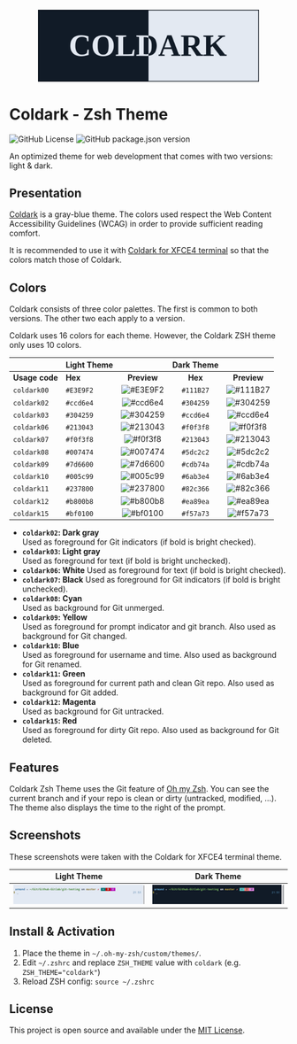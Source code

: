 <p align="center">
    <img src="assets/coldark-banner.png" alt="Coldark Banner" width="400" />
</p>

# Coldark - Zsh Theme

![GitHub License](https://img.shields.io/github/license/ArmandPhilippot/coldark-zsh-theme?colorA=111B27&color=d8e0eb&logo=Github&logoColor=E3E9F2&style=for-the-badge) ![GitHub package.json version](https://img.shields.io/github/package-json/v/ArmandPhilippot/coldark-zsh-theme?colorA=111B27&color=d8e0eb&logo=Github&logoColor=E3E9F2&style=for-the-badge)

An optimized theme for web development that comes with two versions: light & dark.

## Presentation

[Coldark](https://github.com/ArmandPhilippot/coldark/) is a gray-blue theme. The colors used respect the Web Content Accessibility Guidelines (WCAG) in order to provide sufficient reading comfort.

It is recommended to use it with [Coldark for XFCE4 terminal](https://github.com/ArmandPhilippot/coldark-xfce4-terminal) so that the colors match those of Coldark.

## Colors

Coldark consists of three color palettes. The first is common to both versions. The other two each apply to a version.

Coldark uses 16 colors for each theme. However, the Coldark ZSH theme only uses 10 colors.

|                | Light Theme |                                                          | Dark Theme |                                                          |
| -------------- | ----------- | :------------------------------------------------------: | :--------: | :------------------------------------------------------: |
| **Usage code** | **Hex**     |                       **Preview**                        |  **Hex**   |                       **Preview**                        |
| `coldark00`    | `#E3E9F2`   | ![#E3E9F2](https://placehold.it/20/E3E9F2/000000?text=+) | `#111B27`  | ![#111B27](https://placehold.it/20/111B27/000000?text=+) |
| `coldark02`    | `#ccd6e4`   | ![#ccd6e4](https://placehold.it/20/ccd6e4/000000?text=+) | `#304259`  | ![#304259](https://placehold.it/20/304259/000000?text=+) |
| `coldark03`    | `#304259`   | ![#304259](https://placehold.it/20/304259/000000?text=+) | `#ccd6e4`  | ![#ccd6e4](https://placehold.it/20/ccd6e4/000000?text=+) |
| `coldark06`    | `#213043`   | ![#213043](https://placehold.it/20/213043/000000?text=+) | `#f0f3f8`  | ![#f0f3f8](https://placehold.it/20/f0f3f8/000000?text=+) |
| `coldark07`    | `#f0f3f8`   | ![#f0f3f8](https://placehold.it/20/f0f3f8/000000?text=+) | `#213043`  | ![#213043](https://placehold.it/20/213043/000000?text=+) |
| `coldark08`    | `#007474`   | ![#007474](https://placehold.it/20/007474/000000?text=+) | `#5dc2c2`  | ![#5dc2c2](https://placehold.it/20/5dc2c2/000000?text=+) |
| `coldark09`    | `#7d6600`   | ![#7d6600](https://placehold.it/20/7d6600/000000?text=+) | `#cdb74a`  | ![#cdb74a](https://placehold.it/20/cdb74a/000000?text=+) |
| `coldark10`    | `#005c99`   | ![#005c99](https://placehold.it/20/005c99/000000?text=+) | `#6ab3e4`  | ![#6ab3e4](https://placehold.it/20/6ab3e4/000000?text=+) |
| `coldark11`    | `#237800`   | ![#237800](https://placehold.it/20/237800/000000?text=+) | `#82c366`  | ![#82c366](https://placehold.it/20/82c366/000000?text=+) |
| `coldark12`    | `#b800b8`   | ![#b800b8](https://placehold.it/20/b800b8/000000?text=+) | `#ea89ea`  | ![#ea89ea](https://placehold.it/20/ea89ea/000000?text=+) |
| `coldark15`    | `#bf0100`   | ![#bf0100](https://placehold.it/20/bf0100/000000?text=+) | `#f57a73`  | ![#f57a73](https://placehold.it/20/f57a73/000000?text=+) |


- **`coldark02`: Dark gray**  
  Used as foreground for Git indicators (if bold is bright checked).
- **`coldark03`: Light gray**  
  Used as foreground for text (if bold is bright unchecked).
- **`coldark06`: White**
  Used as foreground for text (if bold is bright checked).
- **`coldark07`: Black**
  Used as foreground for Git indicators (if bold is bright unchecked).
- **`coldark08`: Cyan**  
  Used as background for Git unmerged.
- **`coldark09`: Yellow**  
  Used as foreground for prompt indicator and git branch. Also used as background for Git changed.
- **`coldark10`: Blue**  
  Used as foreground for username and time. Also used as background for Git renamed.
- **`coldark11`: Green**  
  Used as foreground for current path and clean Git repo. Also used as background for Git added.
- **`coldark12`: Magenta**  
  Used as background for Git untracked.
- **`coldark15`: Red**  
  Used as foreground for dirty Git repo. Also used as background for Git deleted.

## Features

Coldark Zsh Theme uses the Git feature of [Oh my Zsh](https://github.com/ohmyzsh/ohmyzsh). You can see the current branch and if your repo is clean or dirty (untracked, modified, ...). The theme also displays the time to the right of the prompt.

## Screenshots

These screenshots were taken with the Coldark for XFCE4 terminal theme.

|                             Light Theme                              |                             Dark Theme                             |
| :------------------------------------------------------------------: | :----------------------------------------------------------------: |
| ![Coldark Terminal Light](./assets/coldark-zsh-theme-light.jpg) | ![Coldark Terminal Dark](./assets/coldark-zsh-theme-dark.jpg) |

## Install & Activation

1. Place the theme in `~/.oh-my-zsh/custom/themes/`.
2. Edit `~/.zshrc` and replace `ZSH_THEME` value with `coldark` (e.g. `ZSH_THEME="coldark"`)
3. Reload ZSH config: `source ~/.zshrc`

## License

This project is open source and available under the [MIT License](https://github.com/ArmandPhilippot/coldark-zsh-theme/blob/master/LICENSE).
